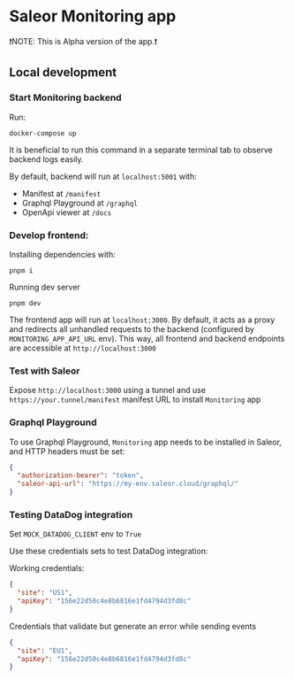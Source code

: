 # Saleor Monitoring app

❗️NOTE: This is Alpha version of the app.❗️

## Local development

### Start Monitoring backend

Run:

```shell
docker-compose up
```

It is beneficial to run this command in a separate terminal tab to observe backend logs easily.

By default, backend will run at `localhost:5001` with:

- Manifest at `/manifest`
- Graphql Playground at `/graphql`
- OpenApi viewer at `/docs`

### Develop frontend:

Installing dependencies with:

```shell
pnpm i
```

Running dev server

```shell
pnpm dev
```

The frontend app will run at `localhost:3000`.
By default, it acts as a proxy and redirects all unhandled requests to the backend (configured by `MONITORING_APP_API_URL` env).
This way, all frontend and backend endpoints are accessible at `http://localhost:3000`

### Test with Saleor

Expose `http://localhost:3000` using a tunnel and use `https://your.tunnel/manifest` manifest URL to install `Monitoring` app

### Graphql Playground

To use Graphql Playground, `Monitoring` app needs to be installed in Saleor, and HTTP headers must be set:

```json
{
  "authorization-bearer": "token",
  "saleor-api-url": "https://my-env.saleor.cloud/graphql/"
}
```

### Testing DataDog integration

Set `MOCK_DATADOG_CLIENT` env to `True`

Use these credentials sets to test DataDog integration:

Working credentials:

```json
{
  "site": "US1",
  "apiKey": "156e22d50c4e8b6816e1fd4794d3fd8c"
}
```

Credentials that validate but generate an error while sending events

```json
{
  "site": "EU1",
  "apiKey": "156e22d50c4e8b6816e1fd4794d3fd8c"
}
```
